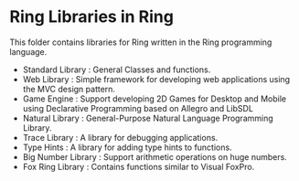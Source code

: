 Ring Libraries in Ring
======================

This folder contains libraries for Ring written in the Ring programming language.

* Standard Library : General Classes and functions.
* Web Library : Simple framework for developing web applications using the MVC design pattern.
* Game Engine : Support developing 2D Games for Desktop and Mobile using Declarative Programming based on Allegro and LibSDL
* Natural Library : General-Purpose Natural Language Programming Library.
* Trace Library : A library for debugging applications.
* Type Hints : A library for adding type hints to functions.
* Big Number Library : Support arithmetic operations on huge numbers.
* Fox Ring Library : Contains functions similar to Visual FoxPro. 